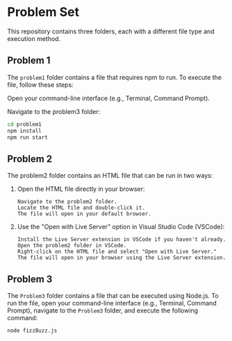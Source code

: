 # Problem Set

This repository contains three folders, each with a different file type and execution method.

## Problem 1

The `problem1` folder contains a file that requires npm to run. To execute the file, follow these steps:

Open your command-line interface (e.g., Terminal, Command Prompt).

Navigate to the problem3 folder:

```bash
cd problem1
npm install
npm run start
```

## Problem 2

The problem2 folder contains an HTML file that can be run in two ways:

1. Open the HTML file directly in your browser:

   ```
   Navigate to the problem2 folder.
   Locate the HTML file and double-click it.
   The file will open in your default browser.
   ```

2. Use the "Open with Live Server" option in Visual Studio Code (VSCode):

   ```
   Install the Live Server extension in VSCode if you haven't already.
   Open the problem2 folder in VSCode.
   Right-click on the HTML file and select "Open with Live Server."
   The file will open in your browser using the Live Server extension.
   ```

## Problem 3

The `Problem3` folder contains a file that can be executed using Node.js. To run the file, open your command-line interface (e.g., Terminal, Command Prompt), navigate to the `Problem3` folder, and execute the following command:

```bash
node fizzBuzz.js
```
